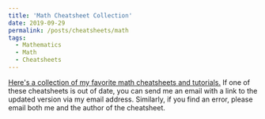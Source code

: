```yaml
---
title: 'Math Cheatsheet Collection'
date: 2019-09-29
permalink: /posts/cheatsheets/math
tags:
  - Mathematics 
  - Math
  - Cheatsheets
---
```


[Here's a collection of my favorite math cheatsheets and tutorials.](https://app.box.com/s/mp5wahcoxwnabu3n82mi5287zulbymes ) If one of these cheatsheets is out of date, you can send me an email with a link to the updated version via my email address. Similarly, if you find an error, please email both me and the author of the cheatsheet. 
